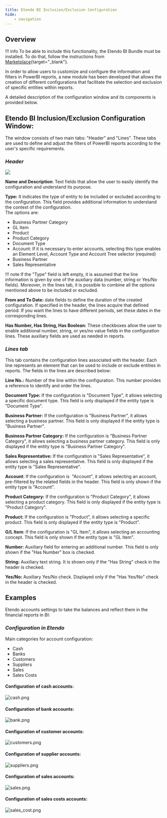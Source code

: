 ```yaml
---
title: Etendo BI Inclusion/Exclusion Configuration
hide:
    - navigation
---
```


## Overview

!!! info
    To be able to include this functionality, the Etendo BI Bundle must be installed. To do that, follow the instructions from [Marketplace](https://marketplace.etendo.cloud/?#/product-details?module=11372FBD87F34F80AAADBE1C9369CF83){target="_blank"}.

In order to allow users to customize and configure the information and filters in PowerBI reports, a new module has been developed that allows the creation of different configurations that facilitate the selection and exclusion of specific entities within reports.

A detailed description of the configuration window and its components is provided below.

## **Etendo BI Inclusion/Exclusion Configuration** Window:

The window consists of two main tabs: "Header" and "Lines". These tabs are used to define and adjust the filters of PowerBI reports according to the user's specific requirements.

### _Header_

![](/assets/products/etendo-classic/optional-features/bundles/etendobi-extensions/inclusion-exclusion-configuration/header-bi.png)

**Name and Description**: Text fields that allow the user to easily identify the configuration and understand its purpose.

**Type:** It indicates the type of entity to be included or excluded according to the configuration. This field provides additional information to understand the context of the configuration.  
The options are:

- Business Partner Category
- GL Item
- Product
- Product Category
- Document Type
- Account: If it is necessary to enter accounts, selecting this type enables an Element Level, Account Type and Account Tree selector (required)
- Business Partner
- Sales Representative

!!! note
    If the "Type" field is left empty, it is assumed that the line information is given by one of the auxiliary data (number, string or Yes/No fields). Moreover, in the lines tab, it is possible to combine all the options mentioned above to be included or excluded.

**From and To Date:** date fields to define the duration of the created configuration. If specified in the header, the lines acquire that defined period. If you want the lines to have different periods, set these dates in the corresponding lines.

**Has Number, Has String, Has Boolean:** These checkboxes allow the user to enable additional number, string, or yes/no value fields in the configuration lines. These auxiliary fields are used as needed in reports.

### _Lines tab_

This tab contains the configuration lines associated with the header. Each line represents an element that can be used to include or exclude entities in reports. The fields in the lines are described below:

**Line No.:** Number of the line within the configuration. This number provides a reference to identify and order the lines.

**Document Type:** If the configuration is "Document Type", it allows selecting a specific document type. This field is only displayed if the entity type is "Document Type".

**Business Partner:** If the configuration is "Business Partner", it allows selecting a business partner. This field is only displayed if the entity type is "Business Partner".

**Business Partner Category:** If the configuration is "Business Partner Category", it allows selecting a business partner category. This field is only displayed if the entity type is "Business Partner Category".

**Sales Representative:** If the configuration is "Sales Representative", it allows selecting a sales representative. This field is only displayed if the entity type is "Sales Representative".

**Account**: If the configuration is  "Account", it allows selecting an account, pre-filtered by the related fields in the header. This field is only shown if the entity type is "Account".

**Product Category:** If the configuration is "Product Category", it allows selecting a product category. This field is only displayed if the entity type is "Product Category".

**Product:** If the configuration is "Product", it allows selecting a specific product. This field is only displayed if the entity type is "Product".

**G/L Item**: If the configuration is "GL Item", it allows selecting an accounting concept. This field is only shown if the entity type is "GL Item".

**Number:** Auxiliary field for entering an additional number. This field is only shown if the "Has Number" box is checked.

**String:** Auxiliary text string. It is shown only if the "Has String" check in the header is checked.

**Yes/No:** Auxiliary Yes/No check. Displayed only if the "Has Yes/No" check in the header is checked.

## **Examples**

Etendo accounts settings to take the balances and reflect them in the financial reports in BI:

### _Configuration in Etendo_

Main categories for account configuration:

- Cash
- Banks
- Customers
- Suppliers
- Sales
- Sales Costs

#### Configuration of cash accounts:

![cash.png](/assets/products/etendo-classic/optional-features/bundles/etendobi-extensions/inclusion-exclusion-configuration/cashpng.png)

#### Configuration of bank accounts:

![bank.png](/assets/legacy/bank.png)

#### Configuration of customer accounts:

![customers.png](/assets/legacy/customers.png)

#### Configuration of supplier accounts:

![suppliers.png](/assets/legacy/suppliers.png)

#### Configuration of sales accounts:

![sales.png](/assets/legacy/sales.png)

#### Configuration of sales costs accounts:

![sales_cost.png](/assets/legacy/sales_cost.png)
